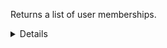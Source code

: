 ﻿Returns a list of user memberships.

<details>
<summary>Details</summary>

## Sort expressions

The following table lists the field names and directions you can use in a sort expression.

| Field          | Type        | Direction | Example                    |
|----------------|-------------|-----------|----------------------------|
| `id`           | `uuid`      | `asc`     | `?sort=asc(id)`            |
|                |             | `desc`    | `?sort=desc(id)`           |
| `createTime`   | `date-time` | `asc`     | `?sort=asc(createTime)`    |
|                |             | `desc`    | `?sort=desc(createTime)`   |
| `updateTime`   | `date-time` | `asc`     | `?sort=asc(updateTime)`    |
|                |             | `desc`    | `?sort=desc(updateTime)`   |

### Default sort expression

If the `sort` parameter is omitted, the default sort expression is used:

```
?sort=desc(createTime)
```

This causes results to be sorted by `createTime` in descending order (from most recent to oldest).

## Filter expressions

The following table lists the field names and operators you can use in a filter expression.

| Field            | Type        | Operator | Example                                                              |
|------------------|-------------|----------|----------------------------------------------------------------------|
| `id`             | `uuid`      | `eq`     | `?filter=eq(id,"533d3fe3-bccc-405a-9904-4f516e892856")`              |
|                  |             | `neq`    | `?filter=neq(id,"533d3fe3-bccc-405a-9904-4f516e892856")`             |
| `organizationId` | `uuid`      | `eq`     | `?filter=eq(organizationId,"533d3fe3-bccc-405a-9904-4f516e892856")`  |
|                  |             | `neq`    | `?filter=neq(organizationId,"533d3fe3-bccc-405a-9904-4f516e892856")` |
| `createTime`     | `date-time` | `eq`     | `?filter=eq(createTime,"2024-03-16T14:15:30.500Z")`                  |
|                  |             | `neq`    | `?filter=neq(createTime,"2024-03-16T14:15:30.500Z")`                 |
|                  |             | `gt`     | `?filter=gt(createTime,"2024-03-16T14:15:30.500Z")`                  |
|                  |             | `gte`    | `?filter=gte(createTime,"2024-03-16T14:15:30.500Z")`                 |
|                  |             | `lt`     | `?filter=lt(createTime,"2024-03-16T14:15:30.500Z")`                  |
|                  |             | `lte`    | `?filter=lte(createTime,"2024-03-16T14:15:30.500Z")`                 |
| `updateTime`     | `date-time` | `eq`     | `?filter=eq(updateTime,"2024-03-16T14:15:30.500Z")`                  |
|                  |             | `neq`    | `?filter=neq(updateTime,"2024-03-16T14:15:30.500Z")`                 |
|                  |             | `gt`     | `?filter=gt(updateTime,"2024-03-16T14:15:30.500Z")`                  |
|                  |             | `gte`    | `?filter=gte(updateTime,"2024-03-16T14:15:30.500Z")`                 |
|                  |             | `lt`     | `?filter=lt(updateTime,"2024-03-16T14:15:30.500Z")`                  |
|                  |             | `lte`    | `?filter=lte(updateTime,"2024-03-16T14:15:30.500Z")`                 |

</details>